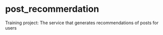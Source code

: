 # post_recommerdation
Training project: The service that generates recommendations of posts for users
